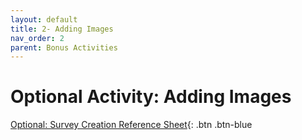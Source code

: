 ```yaml
---
layout: default
title: 2- Adding Images
nav_order: 2
parent: Bonus Activities
---
```


# Optional Activity: Adding Images


[Optional: Survey Creation Reference Sheet](reference-sheet.html){: .btn .btn-blue 
